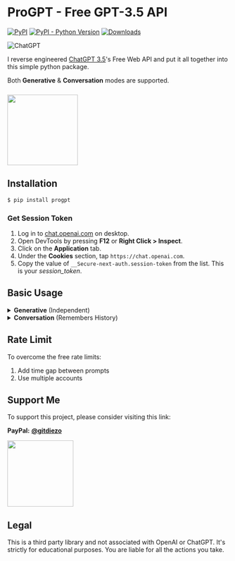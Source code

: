 # ProGPT - Free GPT-3.5 API

[![PyPI](https://img.shields.io/pypi/v/progpt)](https://pypi.org/project/progpt)
[![PyPI - Python Version](https://img.shields.io/pypi/pyversions/progpt)]()
[![Downloads](https://static.pepy.tech/badge/progpt/month)](https://pepy.tech/project/progpt)

![ChatGPT](https://img.shields.io/badge/chatGPT-74aa9c?style=for-the-badge&logo=openai&logoColor=white)

I reverse engineered [ChatGPT 3.5](https://chat.openai.com)'s Free Web API and put it all together into this simple python package.

Both **Generative** & **Conversation** modes are supported.

[<img style="margin-top: 10px" src="https://www.buymeacoffee.com/assets/img/guidelines/download-assets-sm-1.svg" width="160"/>](https://buymeacoffee.com/diezo)

## Installation
```python
$ pip install progpt
```

### Get Session Token
1. Log in to [chat.openai.com](https://chat.openai.com) on desktop.
2. Open DevTools by pressing **F12** or **Right Click > Inspect**.
3. Click on the **Application** tab.
4. Under the **Cookies** section, tap ```https://chat.openai.com```.
5. Copy the value of ```__Secure-next-auth.session-token``` from the list. This is your *session_token*.

## Basic Usage

<details>

<summary><b>Generative</b> (Independent)</summary>

It'll answer individual prompts, not based on previous messages.

```python
from ProGPT import Generative

bot = Generative(session_token)

print(generative.prompt("who invented electricity?"))
```

</details>

<details>

<summary><b>Conversation</b> (Remembers History)</summary>

It'll create a new conversation thread so ChatGPT remembers your message history.

```python
from ProGPT import Conversation

bot = Conversation(session_token)

print(bot.send("hello"))
print(bot.send("how are you?"))
```

</details>

## Rate Limit
To overcome the free rate limits:
1. Add time gap between prompts
2. Use multiple accounts

## Support Me
To support this project, please consider visiting this link:

**PayPal:** [**@gitdiezo**](https://www.paypal.com/paypalme/gitdiezo)

[<img src="https://www.buymeacoffee.com/assets/img/guidelines/download-assets-sm-1.svg" width="150"/>](https://buymeacoffee.com/diezo)

## Legal
This is a third party library and not associated with OpenAI or ChatGPT. It's strictly for educational purposes. You are liable for all the actions you take.

